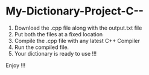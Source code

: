 My-Dictionary-Project-C--
=========================
1. Download the .cpp file along with the output.txt file
2. Put both the files at a fixed location
3. Compile the .cpp file with any latest C++ Compiler 
4. Run the compiled file.
5. Your dictionary is ready to use !!!
  
  Enjoy !!!
